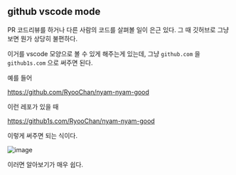 ## github vscode mode

PR 코드리뷰를 하거나 다른 사람의 코드를 살펴볼 일이 은근 있다.
그 때 깃허브로 그냥 보면 뭔가 상당히 불편하다.

이거를 vscode 모양으로 볼 수 있게 해주는게 있는데, 그냥 `github.com` 을 `github1s.com` 으로 써주면 된다.

예를 들어

https://github.com/RyooChan/nyam-nyam-good

이런 레포가 있을 때

https://github1s.com/RyooChan/nyam-nyam-good

이렇게 써주면 되는 식이다.

![image](https://hackmd.io/_uploads/Syor4S0XA.png)

이러면 알아보기가 매우 쉽다.
